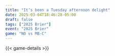 ```yaml
---
title: "It’s been a Tuesday afternoon delight"
date: 2025-03-04T18:46:28-05:00
draft: false
tags: ["2025 Brier"]
event: "2025 Brier"
game: "NO vs MB-C"
---
```

{{< game-details >}}
<!--more-->

